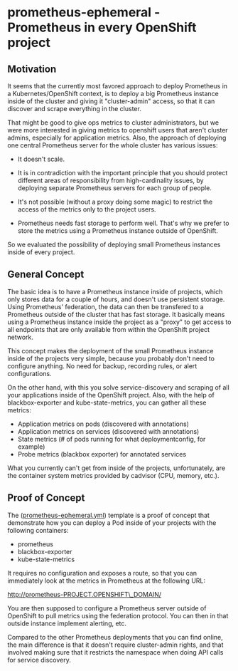 # prometheus-ephemeral - Prometheus in every OpenShift project

## Motivation

It seems that the currently most favored approach to deploy Prometheus in a
Kubernetes/OpenShift context, is to deploy a big Prometheus instance inside of
the cluster and giving it "cluster-admin" access, so that it can discover and
scrape everything in the cluster.

That might be good to give ops metrics to cluster administrators, but we were
more interested in giving metrics to openshift users that aren't cluster
admins, especially for application metrics. Also, the approach of deploying one
central Prometheus server for the whole cluster has various issues:

- It doesn't scale.

- It is in contradiction with the important principle that you should protect
  different areas of responsibility from high-cardinality issues, by deploying
  separate Prometheus servers for each group of people.

- It's not possible (without a proxy doing some magic) to restrict the access
  of the metrics only to the project users.

- Prometheus needs fast storage to perform well. That's why we prefer to store
  the metrics using a Prometheus instance outside of OpenShift.

So we evaluated the possibility of deploying small Prometheus instances inside
of every project.

## General Concept

The basic idea is to have a Prometheus instance inside of projects, which only
stores data for a couple of hours, and doesn't use persistent storage. Using
Prometheus' federation, the data can then be transfered to a Prometheus outside
of the cluster that has fast storage. It basically means using a
Prometheus instance inside the project as a "proxy" to get access to all
endpoints that are only available from within the OpenShift project network.

This concept makes the deployment of the small Prometheus instance inside of
the projects very simple, because you probably don't need to configure
anything. No need for backup, recording rules, or alert configurations.

On the other hand, with this you solve service-discovery and scraping of all
your applications inside of the OpenShift project. Also, with the help of
blackbox-exporter and kube-state-metrics, you can gather all these metrics:

- Application metrics on pods (discovered with annotations)
- Application metrics on services (discovered with annotations)
- State metrics (# of pods running for what deploymentconfig, for example)
- Probe metrics (blackbox exporter) for annotated services

What you currently can't get from inside of the projects, unfortunately, are
the container system metrics provided by cadvisor (CPU, memory, etc.).

## Proof of Concept

The ([prometheus-ephemeral.yml](prometheus-ephemeral.yml)) template is a proof
of concept that demonstrate how you can deploy a Pod inside of your projects
with the following containers:

- prometheus
- blackbox-exporter
- kube-state-metrics

It requires no configuration and exposes a route, so that you can immediately
look at the metrics in Prometheus at the following URL:

  http://prometheus-PROJECT.OPENSHIFT\_DOMAIN/

You are then supposed to configure a Prometheus server outside of OpenShift
to pull metrics using the federation protocol. You can then in that outside
instance implement alerting, etc.

Compared to the other Prometheus deployments that you can find online, the main
difference is that it doesn't require cluster-admin rights, and that involved
making sure that it restricts the namespace when doing API calls for service
discovery.
